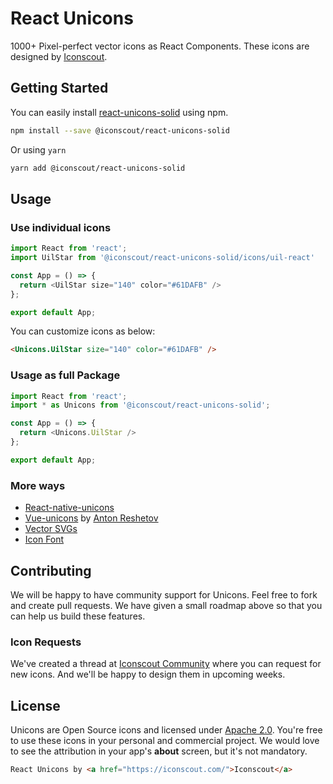 # React Unicons

1000+ Pixel-perfect vector icons as React Components. These icons are designed by [Iconscout](https://iconscout.com).

## Getting Started
You can easily install [react-unicons-solid](https://iconscout.com/unicons) using npm.
```bash
npm install --save @iconscout/react-unicons-solid
```
Or using `yarn`
```bash
yarn add @iconscout/react-unicons-solid
```

## Usage
### Use individual icons
```js
import React from 'react';
import UilStar from '@iconscout/react-unicons-solid/icons/uil-react'

const App = () => {
  return <UilStar size="140" color="#61DAFB" />
};

export default App;
````

You can customize icons as below:
```html
<Unicons.UilStar size="140" color="#61DAFB" />
```

### Usage as full Package
```js
import React from 'react';
import * as Unicons from '@iconscout/react-unicons-solid';

const App = () => {
  return <Unicons.UilStar />
};

export default App;
````

### More ways
- [React-native-unicons](https://github.com/Iconscout/react-native-unicons)
- [Vue-unicons](https://github.com/antonreshetov/vue-unicons) by [Anton Reshetov](https://github.com/antonreshetov)
- [Vector SVGs](https://iconscout.com/unicons)
- [Icon Font](https://github.com/Iconscout/unicons)

## Contributing
We will be happy to have community support for Unicons. Feel free to fork and create pull requests. We have given a small roadmap above so that you can help us build these features.

### Icon Requests
We've created a thread at [Iconscout Community](https://discuss.iconscout.com/new-topic?title=Icon%20Request:%20%3Cicon%3E&body=Hey%20there,%20%3Cicon%3E%20will%20be%20great%20fit%20for%20Unicons.%20I%20would%20love%20to%20use%20it!&category=Unicons&tags=requests) where you can request for new icons. And we'll be happy to design them in upcoming weeks.

## License
Unicons are Open Source icons and licensed under [Apache 2.0](https://www.apache.org/licenses/LICENSE-2.0.txt). You're free to use these icons in your personal and commercial project. We would love to see the attribution in your app's **about** screen, but it's not mandatory.
```html
React Unicons by <a href="https://iconscout.com/">Iconscout</a>
```
